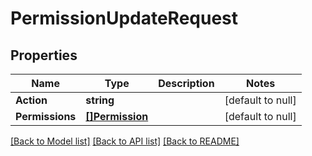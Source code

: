 # PermissionUpdateRequest

## Properties
Name | Type | Description | Notes
------------ | ------------- | ------------- | -------------
**Action** | **string** |  | [default to null]
**Permissions** | [**[]Permission**](Permission.md) |  | [default to null]

[[Back to Model list]](../README.md#documentation-for-models) [[Back to API list]](../README.md#documentation-for-api-endpoints) [[Back to README]](../README.md)

